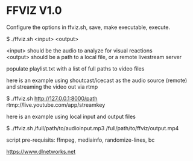 # FFVIZ V1.0

Configure the options in ffviz.sh, save, make executable, execute.                             

$ ./ffviz.sh \<input\> \<output\>                                                    

\<input\> should be the audio to analyze for visual reactions                      
\<output\> should be a path to a local file, or a remote livestream server         

populate playlist.txt with a list of full paths to video files

here is an example using shoutcast/icecast as the audio source (remote) and streaming the video out via rtmp

$ ./ffviz.sh http://127.0.0.1:8000/path rtmp://live.youtube.com/app/streamkey

here is an example using local input and output files

$ ./ffviz.sh /full/path/to/audioinput.mp3 /full/path/to/ffviz/output.mp4

script pre-requisits: ffmpeg, mediainfo, randomize-lines, bc  

https://www.dlnetworks.net
